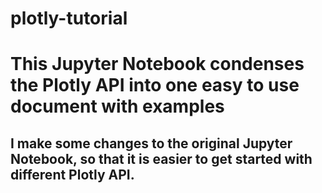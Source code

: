 # plotly-tutorial

# This Jupyter Notebook condenses the Plotly API into one easy to use document with examples

## I make some changes to the original Jupyter Notebook, so that it is easier to get started with different Plotly API.

